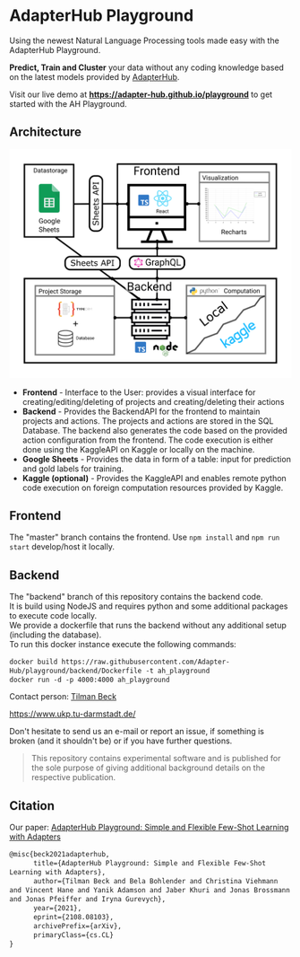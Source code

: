 # AdapterHub Playground

Using the newest Natural Language Processing tools made easy with the AdapterHub Playground.

**Predict, Train and Cluster** your data without any coding knowledge based on the latest models provided by [AdapterHub](https://adapterhub.ml/).

Visit our live demo at **https://adapter-hub.github.io/playground** to get started with the AH Playground.


## Architecture

![](architecture_v3_latex.svg)

-   **Frontend** - Interface to the User: provides a visual interface for creating/editing/deleting of projects and creating/deleting their actions
-   **Backend** - Provides the BackendAPI for the frontend to maintain projects and actions. The projects and actions are stored in the SQL Database. The backend also generates the code based on the provided action configuration from the frontend. The code execution is either done using the KaggleAPI on Kaggle or locally on the machine.
-   **Google Sheets** - Provides the data in form of a table: input for prediction and gold labels for training.
-   **Kaggle (optional)** - Provides the KaggleAPI and enables remote python code execution on foreign computation resources provided by Kaggle.

## Frontend

The "master" branch contains the frontend. Use `npm install` and `npm run start` develop/host it locally.

## Backend

The "backend" branch of this repository contains the backend code.  
It is build using NodeJS and requires python and some additional packages to execute code locally.  
We provide a dockerfile that runs the backend without any additional setup (including the database).  
To run this docker instance execute the following commands:

```
docker build https://raw.githubusercontent.com/Adapter-Hub/playground/backend/Dockerfile -t ah_playground
docker run -d -p 4000:4000 ah_playground
```

Contact person: [Tilman Beck](mailto:beck@ukp.informatik.tu-darmstadt.de)

https://www.ukp.tu-darmstadt.de/


Don't hesitate to send us an e-mail or report an issue, if something is broken (and it shouldn't be) or if you have further questions.

> This repository contains experimental software and is published for the sole purpose of giving additional background details on the respective publication.

## Citation

Our paper: [AdapterHub Playground: Simple and Flexible Few-Shot Learning with Adapters](https://arxiv.org/abs/2108.08103)

```
@misc{beck2021adapterhub,
      title={AdapterHub Playground: Simple and Flexible Few-Shot Learning with Adapters}, 
      author={Tilman Beck and Bela Bohlender and Christina Viehmann and Vincent Hane and Yanik Adamson and Jaber Khuri and Jonas Brossmann and Jonas Pfeiffer and Iryna Gurevych},
      year={2021},
      eprint={2108.08103},
      archivePrefix={arXiv},
      primaryClass={cs.CL}
}
```

